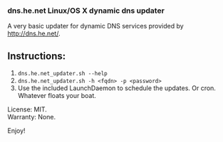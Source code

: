 ### dns.he.net Linux/OS X dynamic dns updater

A very basic updater for dynamic DNS services provided by <http://dns.he.net/>. 

## Instructions:

 1. `dns.he.net_updater.sh --help`
 2. `dns.he.net_updater.sh -h <fqdn> -p <password>`
 3. Use the included LaunchDaemon to schedule the updates. Or cron. Whatever floats your boat.

License: MIT.<br />Warranty: None.

Enjoy!
